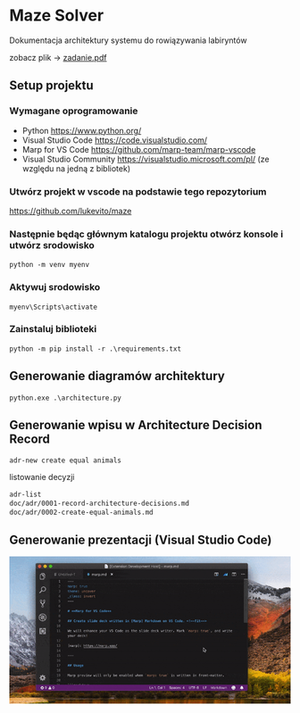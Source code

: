 # Maze Solver
Dokumentacja architektury systemu do rowiązywania labiryntów

zobacz plik -> [zadanie.pdf](doc/presentations/export/zadanie.pdf)

## Setup projektu

### Wymagane oprogramowanie

* Python <https://www.python.org/>
* Visual Studio Code <https://code.visualstudio.com/>
* Marp for VS Code <https://github.com/marp-team/marp-vscode>
* Visual Studio Community <https://visualstudio.microsoft.com/pl/> (ze względu na jedną z bibliotek)

### Utwórz projekt w vscode na podstawie tego repozytorium
<https://github.com/lukevito/maze>

### Następnie będąc głównym katalogu projektu otwórz konsole i utwórz srodowisko

```
python -m venv myenv
```

### Aktywuj srodowisko

```
myenv\Scripts\activate
```

### Zainstaluj biblioteki

```
python -m pip install -r .\requirements.txt
```

## Generowanie diagramów architektury

```
python.exe .\architecture.py
```

## Generowanie wpisu w Architecture Decision Record

```
adr-new create equal animals
```

listowanie decyzji

```
adr-list
doc/adr/0001-record-architecture-decisions.md
doc/adr/0002-create-equal-animals.md
```

## Generowanie prezentacji (Visual Studio Code)
![alt text](doc/presentations/images/export.gif) 